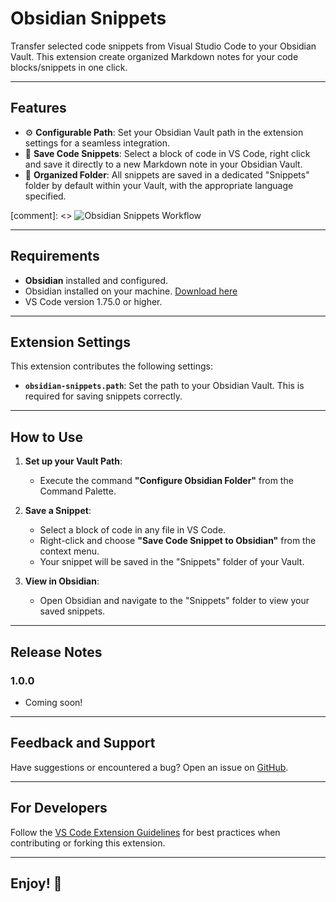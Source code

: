 # **Obsidian Snippets**

Transfer selected code snippets from Visual Studio Code to your Obsidian Vault. This extension create organized Markdown notes for your code blocks/snippets in one click.

---

## **Features**

- ⚙️ **Configurable Path**: Set your Obsidian Vault path in the extension settings for a seamless integration.
- 💾 **Save Code Snippets**: Select a block of code in VS Code, right click and save it directly to a new Markdown note in your Obsidian Vault.
- 📂 **Organized Folder**: All snippets are saved in a dedicated "Snippets" folder by default within your Vault, with the appropriate language specified.

[comment]: <> ![Obsidian Snippets Workflow](images/obsidian-snippets-demo.png)

---

## **Requirements**

- **Obsidian** installed and configured.
- Obsidian installed on your machine. [Download here](https://obsidian.md/download)
- VS Code version 1.75.0 or higher.

---

## **Extension Settings**

This extension contributes the following settings:

- **`obsidian-snippets.path`**: Set the path to your Obsidian Vault. This is required for saving snippets correctly.

---

## **How to Use**

1. **Set up your Vault Path**:
   - Execute the command **"Configure Obsidian Folder"** from the Command Palette.

2. **Save a Snippet**:
   - Select a block of code in any file in VS Code.
   - Right-click and choose **"Save Code Snippet to Obsidian"** from the context menu.
   - Your snippet will be saved in the "Snippets" folder of your Vault.

3. **View in Obsidian**:
   - Open Obsidian and navigate to the "Snippets" folder to view your saved snippets.

---

## **Release Notes**

### **1.0.0**
- Coming soon!

---

## **Feedback and Support**

Have suggestions or encountered a bug? Open an issue on [GitHub](https://github.com/EliteWise/obsidian-snippets).

---

## **For Developers**

Follow the [VS Code Extension Guidelines](https://code.visualstudio.com/api/references/extension-guidelines) for best practices when contributing or forking this extension.

---

## **Enjoy!** 🎯
